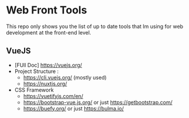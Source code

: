 # Web Front Tools
This repo only shows you the list of up to date tools that Im using for web development at the front-end level.

## VueJS
* [FUll Doc] https://vuejs.org/
* Project Structure : 
  * https://cli.vuejs.org/ (mostly used)
  * https://nuxtjs.org/
* CSS Framework
  * https://vuetifyjs.com/en/
  * https://bootstrap-vue.js.org/ or just https://getbootstrap.com/
  * https://buefy.org/ or just https://bulma.io/
